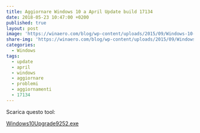 ```yaml
---
title: Aggiornare Windows 10 a April Update build 17134
date: 2018-05-23 10:47:00 +0200
published: true
layout: post
image: 'https://winaero.com/blog/wp-content/uploads/2015/09/Windows-10-logo-icon-22.png'
share-img: 'https://winaero.com/blog/wp-content/uploads/2015/09/Windows-10-logo-icon-22.png'
categories:
  - Windows
tags:
  - update
  - april
  - windows
  - aggiornare
  - problemi
  - aggiornamenti
  - 17134
---
```

Scarica questo tool:   

<a href="https://go.microsoft.com/fwlink/?LinkID=799445" target="_blank">Windows10Upgrade9252.exe</a>   
